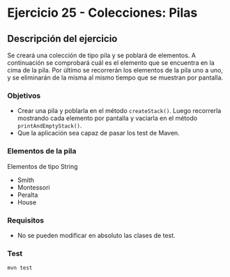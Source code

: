 # Ejercicio 25 - Colecciones: Pilas
## Descripción del ejercicio
Se creará una colección de tipo pila y se poblará de elementos. 
A continuación se comprobará cuál es el elemento que se encuentra en la cima de la pila.
Por último se recorrerán los elementos de la pila uno a uno, y se eliminarán de la misma al mismo tiempo que se muestran por pantalla.

### Objetivos
* Crear una pila y poblarla en el método ``createStack()``. Luego recorrerla mostrando cada elemento por pantalla y vaciarla en el método 
  ``printAndEmptyStack()``.
* Que la aplicación sea capaz de pasar los test de Maven.

### Elementos de la pila
Elementos de tipo String
* Smith
* Montessori
* Peralta
* House

### Requisitos
* No se pueden modificar en absoluto las clases de test.

### Test

```
mvn test
```
